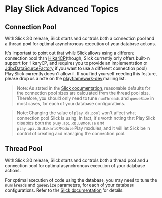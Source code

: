 # Play Slick Advanced Topics

## Connection Pool

With Slick 3.0 release, Slick starts and controls both a connection pool and a thread pool for optimal asynchronous execution of your database actions.

It's important to point out that while Slick allows using a different connection pool than [HikariCP](though, Slick currently only offers built-in support for HikaryCP, and requires you to provide an implementation of [JdbcDataSourceFactory] if you want to use a different connection pool), Play Slick currently doesn't allow it. If you find yourself needing this feature, please drop us a note on the [playframework-dev] mailing list.

> Note: As stated in the [Slick documentation], reasonable defaults for the connection pool sizes are calculated from the thread pool size. Therefore, you should only need to tune `numThreads` and `queueSize` in most cases, for each of your database configurations.

> Note: Changing the value of `play.db.pool` won't affect what connection pool Slick is using. In fact, it's worth noting that Play Slick disables both the `play.api.db.DBModule` and `play.api.db.HikariCPModule` Play modules, and it will let Slick be in control of creating and managing the connection pool.

## Thread Pool

With Slick 3.0 release, Slick starts and controls both a thread pool and a connection pool for optimal asynchronous execution of your database actions.

For optimal execution of code using the database, you may need to tune the `numThreads` and `queueSize` parameters, for each of your database configurations. Refer to the [Slick documentation] for details.


[playframework-dev]: https://groups.google.com/forum/#!forum/play-framework-dev 
[Slick documentation]: http://slick.typesafe.com/docs
[HikariCP]: http://brettwooldridge.github.io/HikariCP/
[JdbcDataSourceFactory]: http://slick.typesafe.com/doc/3.0.0-RC3/api/index.html#slick.jdbc.JdbcDataSourceFactory